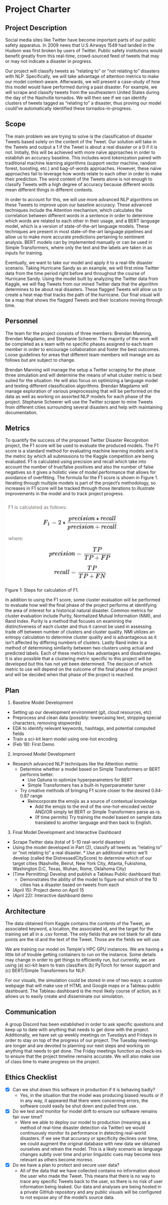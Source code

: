 # Project Charter

## Project Description

Social media sites like Twitter have become important parts of our public safety apparatus. In 2009 news that U.S Airways 1549 had landed in the Hudson was first broken by users of Twitter. Public safety institutions would benefit greatly from this real-time, crowd-sourced feed of tweets that may or may not indicate a disaster in progress. 

Our project will classify tweets as “relating to” or “not relating to” disasters with NLP. Specifically, we will take advantage of attention metrics to make our model context-aware. Afterwards, we will present a case-study of how this model would have performed during a past disaster. For example, we will scrape and classify tweets from the southeastern United States during the day of the Nashville tornados. We will then see if we can identify clusters of tweets tagged as “relating to” a disaster, thus proving our model could’ve automatically identified these tornados-in-progress.


## Scope
The main problem we are trying to solve is the classification of disaster Tweets based solely on the content of the Tweet.  Our solution will take in the Tweets and output a 1 if the Tweet is about a real disaster or a 0 if it is not.  Initially, this will be achieved with more naïve approaches in order to establish an accuracy baseline.  This includes word tokenization paired with traditional machine learning algorithms (support vector machine, random forest, boosting, etc.) and bag-of-words approaches.  However, these naïve approaches fail to leverage how words relate to each other in order to make their prediction.  The word content of the Tweets alone is not enough to classify Tweets with a high degree of accuracy because different words mean different things in different contexts. 
	
In order to account for this, we will use more advanced NLP algorithms on these Tweets to improve upon our baseline accuracy.  These advanced techniques include the Attention mechanism, which calculates the correlation between different words in a sentence in order to determine which words are related to each other in their usage, and a BERT language model, which is a version of state-of-the-art language models.  These techniques are present in most state-of-the-art language pipelines and allow us to make more accurate predictions pertaining to sentiment analysis.  BERT models can by implemented manually or can be used in Simple Transformers, where only the text and the labels are taken in as inputs for training. 

Eventually, we want to take our model and apply it to a real-life disaster scenario.  Taking Hurricane Sandy as an example, we will first mine Twitter data from the time period right before and throughout the course of Hurricane Sandy.  Using the model built by analyzing the Twitter data from Kaggle, we will flag Tweets from our mined Twitter data that the algorithm determines to be about real disasters.  These flagged Tweets will allow us to create a heat map that tracks the path of the hurricane.  Our final visual will be a map that shows the flagged Tweets and their locations moving through time.


## Personnel
The team for the project consists of three members: Brendan Manning, Brendan Magdamo, and Stephanie Scheerer. The majority of the work will be completed as a team with no specific phases assigned to each team member in order to encourage collaboration and foster the best outcomes. Loose guidelines for areas that different team members will manage are as follows but are subject to change. 

Brendan Manning will manage the setup a Twitter scraping for the phase three simulation and will determine the means of what cluster metric is best suited for the situation. He will also focus on optimizing a language model and testing different classification algorithms.  Brendan Magdamo will manage exploration of various preprocessing that will be performed on the data as well as working on assorted NLP models for each phase of the project. Stephanie Scheerer will use the Twitter scraper to mine Tweets from different cities surrounding several disasters and help with maintaining documentation. 

	
## Metrics
To quantify the success of the proposed Twitter Disaster Recognition project, the F1 score will be used to evaluate the produced models. The F1 score is a standard method for evaluating machine learning models and is the metric by which all submissions to the Kaggle competition are being evaluated. F1 is calculated using precision and recall which take into account the number of true/false positives and also the number of false negatives so it gives a holistic view of model performance that allows for avoidance of overfitting. The formula for the F1 score is shown in Figure 1. Iterating through multiple models is part of the project’s methodology, so increases in F1 score will be tracked through those iterations to illustrate improvements in the model and to track project progress.

![alt text](https://github.com/bmagdamo1/DisasterTweets/blob/main/Docs/Project/F1.png?raw=true)   
Figure 1:  Steps for calculation of F1.

In addition to using the F1 score, some cluster evaluation will be performed to evaluate how well the final phase of the project performs at identifying the area of interest for a historical natural disaster. Common metrics for cluster evaluation include Purity, Normalized Mutual Information (NMI), and Rand Index. Purity is a method that focuses on examining the distinctiveness of each cluster and thus it cannot be used in assessing trade off between number of clusters and cluster quality. NMI utilizes an entropy calculation to determine cluster quality and is advantageous as it isn’t affected by differing numbers of clusters. Lastly Rand index is a method of determining similarity between two clusters using actual and predicted labels. Each of these metrics has advantages and disadvantages. It is also possible that a clustering metric specific to this project will be developed but this has not yet been determined. The decision of which metric to use will depend on the outcome of the final phase of the project and will be decided when that phase of the project is reached.

## Plan
1. Baseline Model Development
  * Setting up our development environment (git, cloud resources, etc)
  * Preprocess and clean data (possibly: lowercasing text, stripping special characters, removing stopwords)
  * EDA to identify relevant keywords, hashtags, and potential computed fields
  * Train a sci-kit learn model using one-hot encoding
  * (Feb 18): First Demo
2. Improved Model Development
  * Research advanced NLP techniques like the Attention metric
	* Determine whether a model based on Simple Transformers or BERT performs better.
		* Use Optuna to optimize hyperparameters for BERT
		* Simple Transformers has a built-in hyperparameter tuner
	* Try creative methods of bringing F1 score closer to the desired 0.84-0.87 range
		* Reincorporate the emojis as a source of contextual knowledge
			* Add the emojis to the end of the one-hot-encoded vector AND/OR simply let BERT or Simple Transformers parse as-is.
			* (If time permits) Try training the model based on sample data translated to another language and then back to English.
3. Final Model Development and Interactive Dashboard
  * Scrape Twitter data (total of 5-10 real-world disasters)
  * Using the model developed in Part (2), classify all tweets as “relating to” or “not relating to” a real disaster.
		* Use an additional metric we'll develop (called the DistressedCityScore) to determine which of our target cities (Nashville, Beirut, New York City, Atlanta, Fukishima, Washington D.C, Texas, Wuhan, Rome, Oklahoma City)
  * (Time Permitting) Develop and publish a Tableau Public dashboard that:
    * Demonstrates the ability of the model to figure out which of the 10 cities has a disaster based on tweets from each
  * (April 15): Project demo on April 15
  * (April 22): Interactive dashboard demo

## Architecture
The data obtained from Kaggle contains the contents of the Tweet, an associated keyword, a location, the associated id, and the target for the training set all in a .csv format.  The only fields that are not blank for all data points are the id and the text of the Tweet. Those are the fields we will use.

We are training our model on Temple's HPC GPU instances. We are having a little bit of trouble getting containers to run on the instance. Some details may change in order to get things to efficiently run, but currently, we are using (a) sci-kit learn to train classifiers (b) PyTorch for tensor support and (c) BERT/Simple Transformers for NLP.

For our visuals, the simulation could be stored in one of two ways: a custom webpage that will make use of HTML and Google maps or a Tableau public dashboard.  The Tableau dashboard is the most likely course of action, as it allows us to easily create and disseminate our simulation.

## Communication
A group Discord has been established in order to ask specific questions and keep up to date with anything that needs to get done with the project.  Additionally, we have set up weekly meetings on Tuesdays and Fridays in order to stay on top of the progress of our project.  The Tuesday meetings are longer and are devoted to planning our next steps and working on anything that needs to get done.  The Friday meetings function as check-ins to ensure that the project timeline remains accurate.  We will also make use of class time to make progress on the project.

## Ethics Checklist

- [x] Can we shut down this software in production if it is behaving badly?
	* Yes, in the situation that the model was producing biased results or if in any way, it appeared that there were concerning errors, the software could 	easily be shut down and pulled from use. 
- [x] Do we test and monitor for model drift to ensure our software remains fair over time?
	* Were we able to deploy our model to production (meaning as a method of real-time disaster detection via Twitter) we would continuously monitor its 		performance in detecting real-world disasters. If we see that accuracy or specificity declines over time, we could augment the original database with new 	  data we obtained ourselves and retrain the model. This is a likely scenario as language changes subtly over time and prior linguistic cues may become less 	     relevant as others become moreso. 
- [x] Do we have a plan to protect and secure user data?
	* All of the data that we have collected contains no information about the user who made the Tweet.  This means that there is no way to trace any specific 	   Tweets back to the user, so there is no risk of user information being leaked. Our data and analyses are being hosted in a private GitHub repository and any 	public visuals will be configured to not expose any of the model’s source data.
